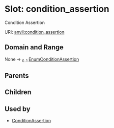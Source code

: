 
# Slot: condition_assertion

Condition Assertion

URI: [anvil:condition_assertion](https://anvilproject.org/acr-harmonized-data-model/condition_assertion)


## Domain and Range

None &#8594;  <sub>0..1</sub> [EnumConditionAssertion](EnumConditionAssertion.md)

## Parents


## Children


## Used by

 * [ConditionAssertion](ConditionAssertion.md)
